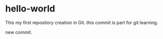 # hello-world
This my first repository creation in Git.
this commit is part for git learning.

new commit.
